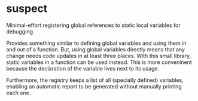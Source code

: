 # suspect
Minimal-effort registering global references to static local variables for debugging.

Provides something similar to defining global variables and using them in and out of a function.
But, using global variables directly means that any change needs code updates in at least three places.
With this small library, static variables in a function can be used instead.
This is more conveninent because the declaration of the variable lives next to its usage.

Furthermore, the registry keeps a list of all (specially defined) variables,
enabling an automatic report to be generated without manually printing each one.
